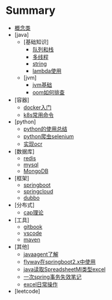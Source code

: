 # Summary

* [概念类](README.md)
* [java]
    * [基础知识]
        * [队列和栈](java/队列和栈.md)
        * [多线程](java/多线程相关记录.md)
        * [string](java/java中的string.md)
        * [lambda使用](java/lambda使用.md)
    * [jvm]
        * [jvm基础](java/jvm/jvm基础.md)
        * [oom如何排查](java/jvm/OutOfMemory如何排查.md)
* [容器]
    * [docker入门](container/docker入门级笔记.md)
    * [k8s常用命令](container/command.md)
* [python]
    * [python的使用总结](python/Python的使用分享.md)
    * [python爬虫selenium](python/使用selenium.md)
    * [实现ocr](python/利用python实现图片ocr.md)
* [数据库]
    * [redis](database/redis.md)
    * [mysql]()
    * [MongoDB]()
* [框架]
    * [springboot]()
    * [springcloud]()
    * [dubbo](framework/dubbo_note.md)
* [分布式]
    * [cap理论](分布式/cap理论.md)
* [工具]
  * [gitbook](tools/gitbook记录.md)
  * [vscode](tools/vscode使用.md)
  * [maven](tools/maven使用.md)
* [其他]
    * [javaagent了解](other/java%20agent探索.md)
    * [flyway在springboot2.x中使用](other/springboot2.x使用flyway.md)
    * [java读取SpreadsheetMl类型excel](other/如何通过java读取SpreadsheetML类型excel（xls文件）.md)
    * [一次spring事务失效笔记](other/事务笔记.md)
    * [excel日常操作](other/excel日常操作记录.md)
* [leetcode]